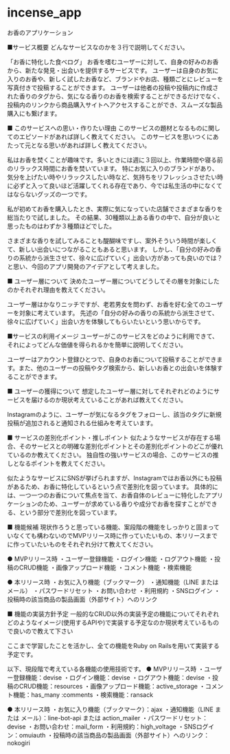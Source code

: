 # incense_app
お香のアプリケーション

■サービス概要
どんなサービスなのかを３行で説明してください。

「お香に特化した食べログ」
お香を嗜むユーザーに対して、自身の好みのお香から、新たな発見・出会いを提供するサービスです。
ユーザーは自身のお気に入りのお香や、新しく試したお香など、ブランドやお店、種類ごとにレビューを写真付きで投稿することができます。
ユーザーは他者の投稿や投稿内に作成された香りのタグから、気になる香りのお香を検索することができるだけでなく、投稿内のリンクから商品購入サイトへアクセスすることができ、スムーズな製品購入にも繋げます。


■ このサービスへの思い・作りたい理由
このサービスの題材となるものに関してのエピソードがあれば詳しく教えてください。
このサービスを思いつくにあたって元となる思いがあれば詳しく教えてください。

私はお香を焚くことが趣味です。多いときには週に３回以上、作業時間や寝る前のリラックス時間にお香を焚いています。
特にお気に入りのブランドがあり、気分を上げたい時やリラックスしたい時など、気持ちをリフレッシュさせたい時に必ずと入って良いほど活躍してくれる存在であり、今では私生活の中になくてはならないグッズの一つです。

私が初めてお香を購入したとき、実際に気になっていた店舗でさまざまな香りを総当たりで試しました。
その結果、30種類以上ある香りの中で、自分が良いと思ったものはわずか３種類ほどでした。

さまざまな香りを試してみることも醍醐味ですし、案外そういう時間が楽しくて、新しい出会いにつながることもあると思います。
しかし、「自分の好みの香りの系統から派生させて、徐々に広げていく」出会い方があっても良いのでは？と思い、今回のアプリ開発のアイデアとして考えました。


■ ユーザー層について
決めたユーザー層についてどうしてその層を対象にしたのかそれぞれ理由を教えてください。

ユーザー層はかなりニッチですが、老若男女を問わず、お香を好む全てのユーザーを対象に考えています。
先述の「自分の好みの香りの系統から派生させて、徐々に広げていく」出会い方を体験してもらいたいという思いからです。


■サービスの利用イメージ
ユーザーがこのサービスをどのように利用できて、それによってどんな価値を得られるかを簡単に説明してください。

ユーザーはアカウント登録ひとつで、自身のお香について投稿することができます。また、他のユーザーの投稿やタグ検索から、新しいお香との出会いを体験することができます。


■ ユーザーの獲得について
想定したユーザー層に対してそれぞれどのようにサービスを届けるのか現状考えていることがあれば教えてください。

Instagramのように、ユーザーが気になるタグをフォローし、該当のタグに新規投稿が追加されると通知される仕組みを考えています。

■ サービスの差別化ポイント・推しポイント
似たようなサービスが存在する場合、そのサービスとの明確な差別化ポイントとその差別化ポイントのどこが優れているのか教えてください。
独自性の強いサービスの場合、このサービスの推しとなるポイントを教えてください。

似たようなサービスにSNSが挙げられますが、Instagramではお香以外にも投稿があるため、お香に特化しているという点で差別化を図っています。
具体的には、一つ一つのお香について焦点を当て、お香自体のレビューに特化したアプリケーションのため、ユーザーが求めている香りや成分でお香を探すことができる、という部分で差別化を図っています。

■ 機能候補
現状作ろうと思っている機能、案段階の機能をしっかりと固まっていなくても構わないのでMVPリリース時に作っていたいもの、本リリースまでに作っていたいものをそれぞれ分けて教えてください。

● MVPリリース時
・ユーザー登録機能
・ログイン機能
・ログアウト機能
・投稿のCRUD機能
・画像アップロード機能
・コメント機能
・検索機能

● 本リリース時
・お気に入り機能（ブックマーク）
・通知機能（LINE または メール）
・パスワードリセット
・お問い合わせ
・利用規約
・SNSログイン
・投稿時の該当商品の製品画面（外部サイト）へのリンク

■ 機能の実装方針予定
一般的なCRUD以外の実装予定の機能についてそれぞれどのようなイメージ(使用するAPIや)で実装する予定なのか現状考えているもので良いので教えて下さい

ここまで学習したことを活かし、全ての機能をRuby on Railsを用いて実装する予定です。

以下、現段階で考えている各機能の使用技術です。
● MVPリリース時
・ユーザー登録機能：devise
・ログイン機能：devise
・ログアウト機能：devise
・投稿のCRUD機能：resources
・画像アップロード機能：active_storage
・コメント機能：has_many :comments
・検索機能：ransack

● 本リリース時
・お気に入り機能（ブックマーク）：ajax
・通知機能（LINE または メール）：line-bot-api または action_mailer
・パスワードリセット：devise
・お問い合わせ：mail_form
・利用規約：high_voltage
・SNSログイン：omuiauth
・投稿時の該当商品の製品画面（外部サイト）へのリンク：nokogiri
